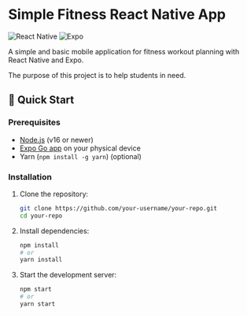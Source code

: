 # Simple Fitness React Native App

![React Native](https://img.shields.io/badge/react_native-%2320232a.svg?style=for-the-badge&logo=react&logoColor=%2361DAFB)
![Expo](https://img.shields.io/badge/expo-1C1E24?style=for-the-badge&logo=expo&logoColor=#D04A37)

A simple and basic mobile application for fitness workout planning with React Native and Expo.

The purpose of this project is to help students in need.

## 🚀 Quick Start

### Prerequisites
- [Node.js](https://nodejs.org/) (v16 or newer)
- [Expo Go app](https://expo.dev/client) on your physical device
- Yarn (`npm install -g yarn`) (optional)

### Installation
1. Clone the repository:
   ```bash
   git clone https://github.com/your-username/your-repo.git
   cd your-repo

2. Install dependencies:
   ```bash
   npm install
   # or
   yarn install

4. Start the development server:
   ```bash
   npm start
   # or
   yarn start



